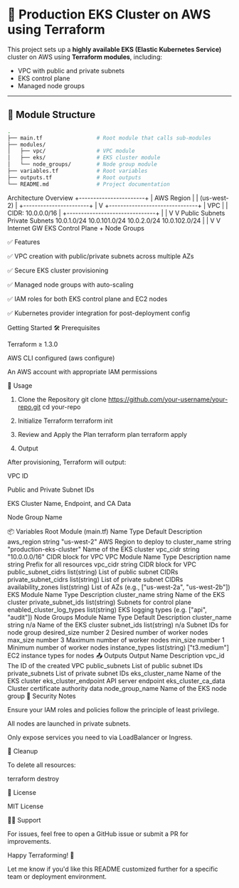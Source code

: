# 🚀 Production EKS Cluster on AWS using Terraform

This project sets up a **highly available EKS (Elastic Kubernetes Service)** cluster on AWS using **Terraform modules**, including:
- VPC with public and private subnets
- EKS control plane
- Managed node groups

---

## 📁 Module Structure

```bash
.
├── main.tf                 # Root module that calls sub-modules
├── modules/
│   ├── vpc/                # VPC module
│   ├── eks/                # EKS cluster module
│   └── node_groups/        # Node group module
├── variables.tf            # Root variables
├── outputs.tf              # Root outputs
└── README.md               # Project documentation


```

Architecture Overview
+-----------------------+
|      AWS Region       |
|      (us-west-2)      |
+-----------------------+
         |
         V
+-------------------------------+
|           VPC                |
|  CIDR: 10.0.0.0/16           |
+-------------------------------+
   |                  |
   V                  V
Public Subnets    Private Subnets
10.0.1.0/24        10.0.101.0/24
10.0.2.0/24        10.0.102.0/24
   |                  |
   V                  V
Internet GW     EKS Control Plane + Node Groups


✅ Features

✅ VPC creation with public/private subnets across multiple AZs

✅ Secure EKS cluster provisioning

✅ Managed node groups with auto-scaling

✅ IAM roles for both EKS control plane and EC2 nodes

✅ Kubernetes provider integration for post-deployment config




Getting Started
🛠 Prerequisites

Terraform ≥ 1.3.0

AWS CLI configured (aws configure)

An AWS account with appropriate IAM permissions


🧪 Usage
1. Clone the Repository
git clone https://github.com/your-username/your-repo.git
cd your-repo

2. Initialize Terraform
terraform init

3. Review and Apply the Plan
terraform plan
terraform apply

4. Output

After provisioning, Terraform will output:

VPC ID

Public and Private Subnet IDs

EKS Cluster Name, Endpoint, and CA Data

Node Group Name

📦 Variables
Root Module (main.tf)
Name	Type	Default	Description
aws_region	string	"us-west-2"	AWS Region to deploy to
cluster_name	string	"production-eks-cluster"	Name of the EKS cluster
vpc_cidr	string	"10.0.0.0/16"	CIDR block for VPC
VPC Module
Name	Type	Description
name	string	Prefix for all resources
vpc_cidr	string	CIDR block for VPC
public_subnet_cidrs	list(string)	List of public subnet CIDRs
private_subnet_cidrs	list(string)	List of private subnet CIDRs
availability_zones	list(string)	List of AZs (e.g., ["us-west-2a", "us-west-2b"])
EKS Module
Name	Type	Description
cluster_name	string	Name of the EKS cluster
private_subnet_ids	list(string)	Subnets for control plane
enabled_cluster_log_types	list(string)	EKS logging types (e.g. ["api", "audit"])
Node Groups Module
Name	Type	Default	Description
cluster_name	string	n/a	Name of the EKS cluster
subnet_ids	list(string)	n/a	Subnet IDs for node group
desired_size	number	2	Desired number of worker nodes
max_size	number	3	Maximum number of worker nodes
min_size	number	1	Minimum number of worker nodes
instance_types	list(string)	["t3.medium"]	EC2 instance types for nodes
📤 Outputs
Output Name	Description
vpc_id	The ID of the created VPC
public_subnets	List of public subnet IDs
private_subnets	List of private subnet IDs
eks_cluster_name	Name of the EKS cluster
eks_cluster_endpoint	API server endpoint
eks_cluster_ca_data	Cluster certificate authority data
node_group_name	Name of the EKS node group
🔐 Security Notes

Ensure your IAM roles and policies follow the principle of least privilege.

All nodes are launched in private subnets.

Only expose services you need to via LoadBalancer or Ingress.

🧹 Cleanup

To delete all resources:

terraform destroy

🧾 License

MIT License

🙋‍♂️ Support

For issues, feel free to open a GitHub issue or submit a PR for improvements.

Happy Terraforming! 🚜


Let me know if you'd like this README customized further for a specific team or deployment environment.
